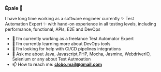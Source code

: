 ### Épale 👋


I have long time working as a software engineer currently ✨ Test Automation Expert ✨ with hand-on experience in all testing levels, including performance, functional, APIs, E2E and DevOps 

- 🔭 I’m currently working as a freelance Test Automator Expert
- 🌱 I’m currently learning more about DevOps tools
- 🤔 I’m looking for help with CI/CD pipelines integrations
- 💬 Ask me about Java, Javascript,PHP, Mocha, Jasmine, WebdriverIO, Selenium or any about Test Autmoation
- 📫 How to reach me: **clobo.mail@gmail.com**

